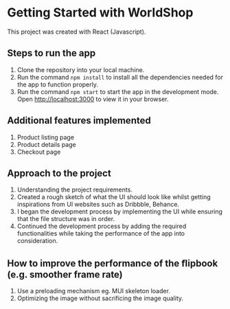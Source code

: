 # Getting Started with WorldShop

This project was created with React (Javascript).

## Steps to run the app

1. Clone the repository into your local machine.
2. Run the command `npm install` to install all the dependencies needed for the app to function properly.
3. Run the command `npm start` to start the app in the development mode.\
   Open [http://localhost:3000](http://localhost:3000) to view it in your browser.

## Additional features implemented

1. Product listing page
2. Product details page
3. Checkout page

## Approach to the project

1. Understanding the project requirements.
2. Created a rough sketch of what the UI should look like whilst getting inspirations from UI websites such as Dribbble, Behance.
3. I began the development process by implementing the UI while ensuring that the file structure was in order.
4. Continued the development process by adding the required functionalities while taking the performance of the app into consideration.

## How to improve the performance of the ﬂipbook (e.g. smoother frame rate)

1. Use a preloading mechanism eg. MUI skeleton loader.
2. Optimizing the image without sacrificing the image quality.

